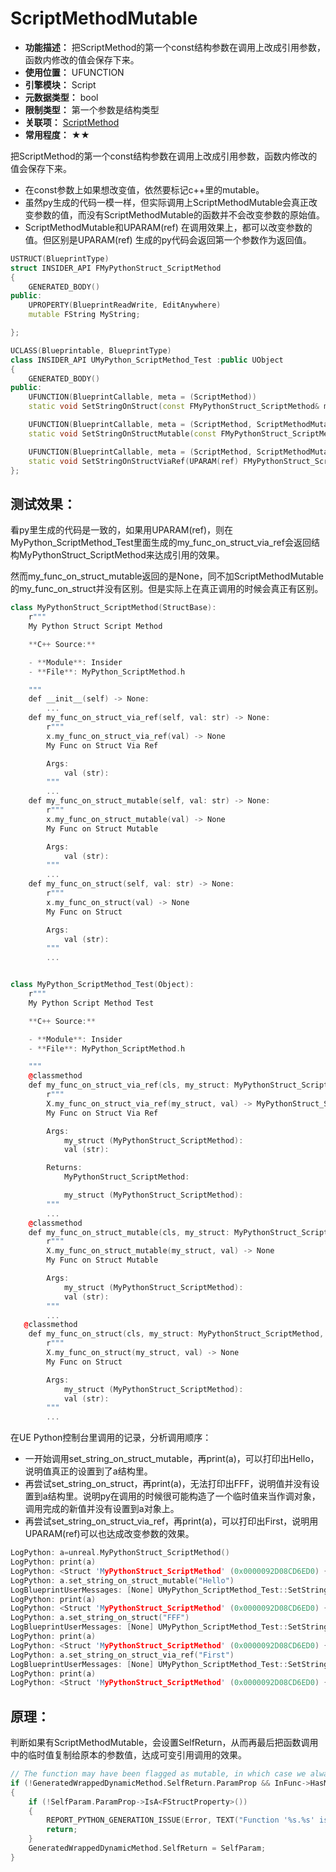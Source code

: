 ﻿# ScriptMethodMutable

- **功能描述：** 把ScriptMethod的第一个const结构参数在调用上改成引用参数，函数内修改的值会保存下来。
- **使用位置：** UFUNCTION
- **引擎模块：** Script
- **元数据类型：** bool
- **限制类型：** 第一个参数是结构类型
- **关联项：** [ScriptMethod](#Meta_Script_ScriptMethod)
- **常用程度：** ★★

把ScriptMethod的第一个const结构参数在调用上改成引用参数，函数内修改的值会保存下来。

- 在const参数上如果想改变值，依然要标记c++里的mutable。
- 虽然py生成的代码一模一样，但实际调用上ScriptMethodMutable会真正改变参数的值，而没有ScriptMethodMutable的函数并不会改变参数的原始值。
- ScriptMethodMutable和UPARAM(ref) 在调用效果上，都可以改变参数的值。但区别是UPARAM(ref) 生成的py代码会返回第一个参数作为返回值。

```cpp
USTRUCT(BlueprintType)
struct INSIDER_API FMyPythonStruct_ScriptMethod
{
	GENERATED_BODY()
public:
	UPROPERTY(BlueprintReadWrite, EditAnywhere)
	mutable FString MyString;

};

UCLASS(Blueprintable, BlueprintType)
class INSIDER_API UMyPython_ScriptMethod_Test :public UObject
{
	GENERATED_BODY()
public:
	UFUNCTION(BlueprintCallable, meta = (ScriptMethod))
	static void SetStringOnStruct(const FMyPythonStruct_ScriptMethod& myStruct, FString val);

	UFUNCTION(BlueprintCallable, meta = (ScriptMethod, ScriptMethodMutable))
	static void SetStringOnStructMutable(const FMyPythonStruct_ScriptMethod& myStruct, FString val);

	UFUNCTION(BlueprintCallable, meta = (ScriptMethod, ScriptMethodMutable))
	static void SetStringOnStructViaRef(UPARAM(ref) FMyPythonStruct_ScriptMethod& myStruct, FString val);
};
```

## 测试效果：

看py里生成的代码是一致的，如果用UPARAM(ref)，则在MyPython_ScriptMethod_Test里面生成的my_func_on_struct_via_ref会返回结构MyPythonStruct_ScriptMethod来达成引用的效果。

然而my_func_on_struct_mutable返回的是None，同不加ScriptMethodMutable的my_func_on_struct并没有区别。但是实际上在真正调用的时候会真正有区别。

```cpp
class MyPythonStruct_ScriptMethod(StructBase):
    r"""
    My Python Struct Script Method

    **C++ Source:**

    - **Module**: Insider
    - **File**: MyPython_ScriptMethod.h

    """
    def __init__(self) -> None:
        ...
    def my_func_on_struct_via_ref(self, val: str) -> None:
        r"""
        x.my_func_on_struct_via_ref(val) -> None
        My Func on Struct Via Ref

        Args:
            val (str):
        """
        ...
    def my_func_on_struct_mutable(self, val: str) -> None:
        r"""
        x.my_func_on_struct_mutable(val) -> None
        My Func on Struct Mutable

        Args:
            val (str):
        """
        ...
    def my_func_on_struct(self, val: str) -> None:
        r"""
        x.my_func_on_struct(val) -> None
        My Func on Struct

        Args:
            val (str):
        """
        ...


class MyPython_ScriptMethod_Test(Object):
    r"""
    My Python Script Method Test

    **C++ Source:**

    - **Module**: Insider
    - **File**: MyPython_ScriptMethod.h

    """
    @classmethod
    def my_func_on_struct_via_ref(cls, my_struct: MyPythonStruct_ScriptMethod, val: str) -> MyPythonStruct_ScriptMethod:
        r"""
        X.my_func_on_struct_via_ref(my_struct, val) -> MyPythonStruct_ScriptMethod
        My Func on Struct Via Ref

        Args:
            my_struct (MyPythonStruct_ScriptMethod):
            val (str):

        Returns:
            MyPythonStruct_ScriptMethod:

            my_struct (MyPythonStruct_ScriptMethod):
        """
        ...
    @classmethod
    def my_func_on_struct_mutable(cls, my_struct: MyPythonStruct_ScriptMethod, val: str) -> None:
        r"""
        X.my_func_on_struct_mutable(my_struct, val) -> None
        My Func on Struct Mutable

        Args:
            my_struct (MyPythonStruct_ScriptMethod):
            val (str):
        """
        ...
   @classmethod
    def my_func_on_struct(cls, my_struct: MyPythonStruct_ScriptMethod, val: str) -> None:
        r"""
        X.my_func_on_struct(my_struct, val) -> None
        My Func on Struct

        Args:
            my_struct (MyPythonStruct_ScriptMethod):
            val (str):
        """
        ...
```

在UE Python控制台里调用的记录，分析调用顺序：

- 一开始调用set_string_on_struct_mutable，再print(a)，可以打印出Hello，说明值真正的设置到了a结构里。
- 再尝试set_string_on_struct，再print(a)，无法打印出FFF，说明值并没有设置到a结构里。说明py在调用的时候很可能构造了一个临时值来当作调对象，调用完成的新值并没有设置到a对象上。
- 再尝试set_string_on_struct_via_ref，再print(a)，可以打印出First，说明用UPARAM(ref)可以也达成改变参数的效果。

```cpp
LogPython: a=unreal.MyPythonStruct_ScriptMethod()
LogPython: print(a)
LogPython: <Struct 'MyPythonStruct_ScriptMethod' (0x0000092D08CD6ED0) {my_string: ""}>
LogPython: a.set_string_on_struct_mutable("Hello")
LogBlueprintUserMessages: [None] UMyPython_ScriptMethod_Test::SetStringOnStructMutable
LogPython: print(a)
LogPython: <Struct 'MyPythonStruct_ScriptMethod' (0x0000092D08CD6ED0) {my_string: "Hello"}>
LogPython: a.set_string_on_struct("FFF")
LogBlueprintUserMessages: [None] UMyPython_ScriptMethod_Test::SetStringOnStruct
LogPython: print(a)
LogPython: <Struct 'MyPythonStruct_ScriptMethod' (0x0000092D08CD6ED0) {my_string: "Hello"}>
LogPython: a.set_string_on_struct_via_ref("First")
LogBlueprintUserMessages: [None] UMyPython_ScriptMethod_Test::SetStringOnStructViaRef
LogPython: print(a)
LogPython: <Struct 'MyPythonStruct_ScriptMethod' (0x0000092D08CD6ED0) {my_string: "First"}>
```

## 原理：

判断如果有ScriptMethodMutable，会设置SelfReturn，从而再最后把函数调用中的临时值复制给原本的参数值，达成可变引用调用的效果。

```cpp
// The function may have been flagged as mutable, in which case we always consider it to need a 'self' return
if (!GeneratedWrappedDynamicMethod.SelfReturn.ParamProp && InFunc->HasMetaData(PyGenUtil::ScriptMethodMutableMetaDataKey))
{
	if (!SelfParam.ParamProp->IsA<FStructProperty>())
	{
		REPORT_PYTHON_GENERATION_ISSUE(Error, TEXT("Function '%s.%s' is marked as 'ScriptMethodMutable' but the 'self' argument is not a struct."), *InFunc->GetOwnerClass()->GetName(), *InFunc->GetName());
		return;
	}
	GeneratedWrappedDynamicMethod.SelfReturn = SelfParam;
}
```